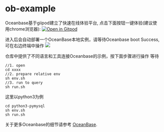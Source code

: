 # ob-example
Oceanbase基于giipod建立了快速在线体验平台, 点击下面按钮一键体验(建议使用chrome浏览器):
[![Open in Gitpod](https://gitpod.io/button/open-in-gitpod.svg)](https://gitpod.io/#https://github.com/akaError/ob-example)

进入后会自动部署一个OceanBase本地实例，请等待Oceanbase boot Success, 可在右边终端中操作
![](https://cn-hangzhou.oss-cdn.aliyun-inc.com/git/force/uploads/comment/292665/34479482796045550/image.png)

仓库中提供了不同语言和工具连接Oceanbase的示例，按下面步骤进行操作
等待
```
//1. open 
cd xxxx
//2. prepare relative env
sh env.sh
//3. run to query
sh run.sh
```
这里以python3为例
```
cd python3-pymysql
sh env.sh
sh run.sh
```

关于更多Oceanbase的细节请参考 [OceanBase](https://open.oceanbase.com).

